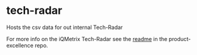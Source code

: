 # tech-radar
Hosts the csv data for out internal Tech-Radar

For more info on the iQMetrix Tech-Radar see the [readme](https://github.com/iQmetrix/product-excellence/blob/master/tech-radar/readme.md) in the product-excellence repo.
